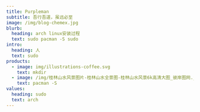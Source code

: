 ```yaml
---
title: Purpleman
subtitle: 吾行吾道，虽远必至
image: /img/blog-chemex.jpg
blurb:
  heading: arch linux安装过程
  text: sudo pacman -S sudo
intro:
  heading: 人
  text: sudo
products:
  - image: img/illustrations-coffee.svg
    text: mkdir
  - image: /img/桂林山水风景图片-桂林山水全景图-桂林山水风景6k高清大图_彼岸图网.jpg
    text: pacman -S
values:
  heading: sudo
  text: arch
---
```


